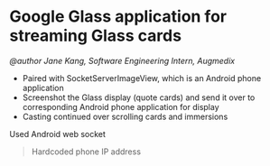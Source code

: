 # Google Glass application for streaming Glass cards

_@author Jane Kang, Software Engineering Intern, Augmedix_

- Paired with SocketServerImageView, which is an Android phone application
- Screenshot the Glass display (quote cards) and send it over to corresponding Android phone application for display
- Casting continued over scrolling cards and immersions

Used Android web socket

> Hardcoded phone IP address
